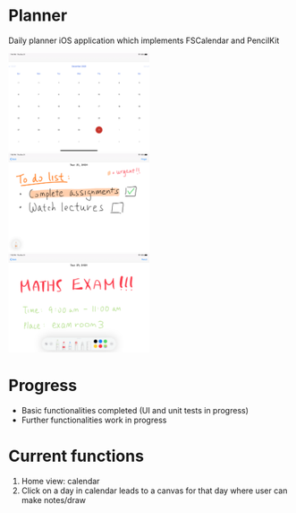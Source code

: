 # Planner
Daily planner iOS application which implements FSCalendar and PencilKit

<p float="left">
  <img src="Images/Simulator Screen Shot - iPad Pro (11-inch) (2nd generation) - 2020-12-31 at 19.44.42.png" width="50%" height=auto>
  <img src="Images/Simulator Screen Shot - iPad Pro (11-inch) (2nd generation) - 2020-12-31 at 19.50.11.png" width="50%" height=auto>
  <img src="Images/Simulator Screen Shot - iPad Pro (11-inch) (2nd generation) - 2020-12-31 at 19.53.36.png" width="50%" height=auto>
</p>


# Progress
- Basic functionalities completed (UI and unit tests in progress)
- Further functionalities work in progress

# Current functions
1) Home view: calendar
2) Click on a day in calendar leads to a canvas for that day where user can make notes/draw



